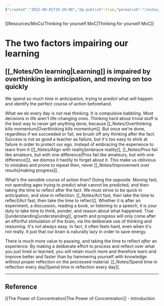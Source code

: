 ```yaml
---
{"created":"2022-09-01T19:29:00","dg-publish":true,"permalink":"/notes/the-two-factors-impairing-our-learning/","dgPassFrontmatter":true,"updated":"2024-12-22T16:24:14.279+01:00"}
---
```


[[Resources/MoCs/Thinking for yourself MoC\|Thinking for yourself MoC]]
# The two factors impairing our learning

## [[_Notes/On learning\|Learning]] is impaired by overthinking in anticipation, and moving on too quickly
We spend so much time in anticipation, trying to predict what will happen and identify the perfect course of action beforehand.

What we do every day is not real thinking. It is compulsive babbling. Most decisions in life aren't life-changing ones. Thinking hard about trivial stuff is the best way to never get anything done, because [[_Notes/Overthinking kills momentum\|Overthinking kills momentum]]. But once we're done, regardless if we succeeded or fail, we brush off any thinking after the fact. 
Success is not as good a teacher as failure, but it's too easy to shirk at failure in order to protect our ego. Instead of embracing the experience to learn from it ([[_Notes/Align with reality\|embrace reality]], [[_Notes/Pros fail like amateurs, but with one difference\|Pros fail like amateurs, but with one difference]]), we dismiss it hastily to forget about it. This make us oblivious to mistakes and prone to repeat then, never [[_Notes/Improvement over results\|making progress]].

What's the sensible course of action then? Doing the opposite. Moving fast, not spending ages trying to predict what cannot be predicted, and then taking the time to reflect after the fact. We must strive to be quick in anticipation, and slow in reflection. [[_Notes/Act fast, then take the time to reflect\|Act fast, then take the time to reflect]]. 
Whether it is after an experiment, a discussion, reading a book, or listening to a speech, it is your duty to take time to think, ponder, and reason about what happened. True [[understanding\|understanding]], growth and progress will only come after an effortful stimulation of the brain, via the deliberate use of thinking and reasoning.
It's not always easy. In fact, it often feels hard, even when it's not really. It just that our brain is naturally lazy in order to save energy.

There is much more value to pausing, and taking the time to reflect *after* an experience. By making a deliberate effort to process and reflect over what you just lived or learned, you will retain much more and therefore learn and improve better and faster than by hammering yourself with knowledge without proper reflection on the processed material.
[[_Notes/Spend time in reflection every day\|Spend time in reflection every day]].

---
## Reference
[[The Power of Concentration\|The Power of Concentration]] - Introduction